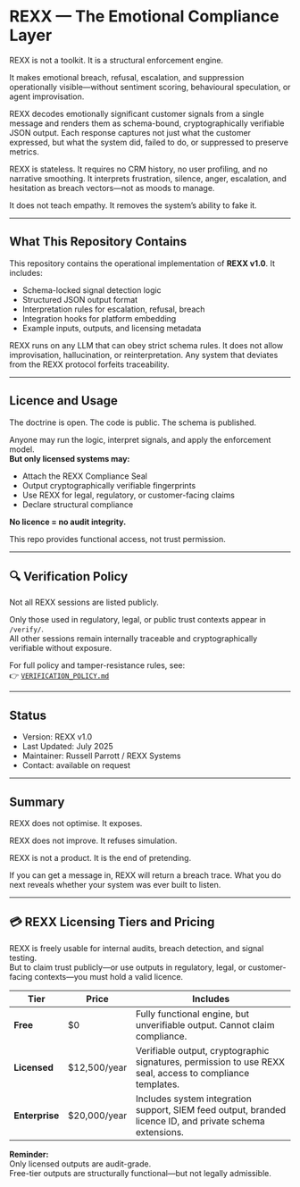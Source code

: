 # REXX — The Emotional Compliance Layer

REXX is not a toolkit. It is a structural enforcement engine.

It makes emotional breach, refusal, escalation, and suppression operationally visible—without sentiment scoring, behavioural speculation, or agent improvisation.

REXX decodes emotionally significant customer signals from a single message and renders them as schema-bound, cryptographically verifiable JSON output. Each response captures not just what the customer expressed, but what the system did, failed to do, or suppressed to preserve metrics.

REXX is stateless. It requires no CRM history, no user profiling, and no narrative smoothing. It interprets frustration, silence, anger, escalation, and hesitation as breach vectors—not as moods to manage.

It does not teach empathy. It removes the system’s ability to fake it.

---

## What This Repository Contains

This repository contains the operational implementation of **REXX v1.0**. It includes:

- Schema-locked signal detection logic
- Structured JSON output format
- Interpretation rules for escalation, refusal, breach
- Integration hooks for platform embedding
- Example inputs, outputs, and licensing metadata

REXX runs on any LLM that can obey strict schema rules. It does not allow improvisation, hallucination, or reinterpretation. Any system that deviates from the REXX protocol forfeits traceability.

---

## Licence and Usage

The doctrine is open. The code is public. The schema is published.

Anyone may run the logic, interpret signals, and apply the enforcement model.  
**But only licensed systems may:**

- Attach the REXX Compliance Seal  
- Output cryptographically verifiable fingerprints  
- Use REXX for legal, regulatory, or customer-facing claims  
- Declare structural compliance  

**No licence = no audit integrity.**

This repo provides functional access, not trust permission.

---

## 🔍 Verification Policy

Not all REXX sessions are listed publicly.

Only those used in regulatory, legal, or public trust contexts appear in `/verify/`.  
All other sessions remain internally traceable and cryptographically verifiable without exposure.

For full policy and tamper-resistance rules, see:  
👉 [`VERIFICATION_POLICY.md`](./VERIFICATION_POLICY.md)

---

## Status

- Version: REXX v1.0  
- Last Updated: July 2025  
- Maintainer: Russell Parrott / REXX Systems  
- Contact: available on request

---

## Summary

REXX does not optimise. It exposes.

REXX does not improve. It refuses simulation.

REXX is not a product. It is the end of pretending.

If you can get a message in, REXX will return a breach trace. What you do next reveals whether your system was ever built to listen.


---

## 💳 REXX Licensing Tiers and Pricing

REXX is freely usable for internal audits, breach detection, and signal testing.  
But to claim trust publicly—or use outputs in regulatory, legal, or customer-facing contexts—you must hold a valid licence.

| Tier | Price | Includes |
|------|-------|----------|
| **Free** | $0 | Fully functional engine, but unverifiable output. Cannot claim compliance. |
| **Licensed** | $12,500/year | Verifiable output, cryptographic signatures, permission to use REXX seal, access to compliance templates. |
| **Enterprise** | $20,000/year | Includes system integration support, SIEM feed output, branded licence ID, and private schema extensions. |

**Reminder:**  
Only licensed outputs are audit-grade.  
Free-tier outputs are structurally functional—but not legally admissible.

